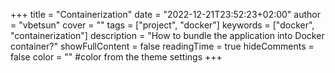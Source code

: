 +++
title = "Containerization"
date = "2022-12-21T23:52:23+02:00"
author = "vbetsun"
cover = ""
tags = ["project", "docker"]
keywords = ["docker", "containerization"]
description = "How to bundle the application into Docker container?"
showFullContent = false
readingTime = true
hideComments = false
color = "" #color from the theme settings
+++
